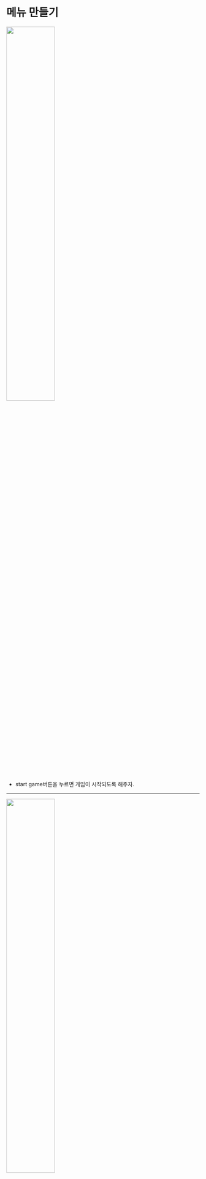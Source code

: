 메뉴 만들기
=======================
<img src="https://github.com/isp829/3dunitymulty/blob/master/images/lecture3/lecture3-7/3-7-1.PNG" width="50%">   

* start game버튼을 누르면 게임이 시작되도록 해주자.  

-------------------------------------------------------------   
<img src="https://github.com/isp829/3dunitymulty/blob/master/images/lecture3/lecture3-7/3-7-2.PNG" width="50%">   

* canvas에도 새로 추가한 요소들을 넣어주자. 

-------------------------------------------------------------   
<img src="https://github.com/isp829/3dunitymulty/blob/master/images/lecture3/lecture3-7/3-7-3.PNG" width="50%">   
<img src="https://github.com/isp829/3dunitymulty/blob/master/images/lecture3/lecture3-7/3-7-4.PNG" width="50%">   

* 실행해보면 방에 들어가서 방을 만든사람만 게임 실행 버튼을 누를 수 있다.  

-------------------------------------------------------------   
<img src="https://github.com/isp829/3dunitymulty/blob/master/images/lecture3/lecture3-7/3-7-5.PNG" width="50%">   

* 하지만 지금 문제가 있는데 방을 만들고 떠나고 다시 만들기를 반복하면 아까 방만들때 있던 호스트의 이름이 계속 남는다.   
* 또 호스트가 방을 만든다음에 떠나도 다른사람 방목록에는 아직 방이 있는걸로 뜬다.  

-------------------------------------------------------------   
<img src="https://github.com/isp829/3dunitymulty/blob/master/images/lecture3/lecture3-7/3-7-7.PNG" width="50%">   

* 일단 room list item스크립트를 열어서 roominfo를 퍼블릭으로 해주자.  

-------------------------------------------------------------   
```
using Photon.Realtime;
using System.Collections;
using System.Collections.Generic;
using TMPro;
using UnityEngine;

public class RoomListItem : MonoBehaviour
{
    [SerializeField] TMP_Text text;

    public RoomInfo info;//포톤 리얼타임의 방정보 기능. 퍼블릭으로 선언해서 다른곳에서 접근 가능하도록 수정. 
    public void SetUp(RoomInfo _info)//방정보 받아오기
    {
        info = _info;
        text.text= _info.Name;
    }

    public void OnClick()
    {
        Launcher.Instance.JoinRoom(info);//런처스크립트 메서드로 JoinRoom실행
    }
}

```

* 수정한 RoomListItem스크립티의 전문이다. 

----------------------- 
<img src="https://github.com/isp829/3dunitymulty/blob/master/images/lecture3/lecture3-7/3-7-6.PNG" width="50%">   
<img src="https://github.com/isp829/3dunitymulty/blob/master/images/lecture3/lecture3-7/3-7-8.PNG" width="50%">   

* launcher스크립트도 수정해주자.  
* 방에 들어가면 전에있던 이름표들을 없애주는 코드를 만들어준다.  
* 또 사라진 방은 방목록에 안뜨게 수정해준다.  

-------------------------  
```  
using System.Collections;
using System.Collections.Generic;
using UnityEngine;
using Photon.Pun;//포톤 기능 사용
using TMPro;//텍스트 메쉬 프로 기능 사용
using Photon.Realtime;
using System.Linq;

public class Launcher : MonoBehaviourPunCallbacks//다른 포톤 반응 받아들이기
{
    public static Launcher Instance;//Launcher스크립트를 메서드로 사용하기 위해 선언

    [SerializeField] TMP_InputField roomNameInputField;
    [SerializeField] TMP_Text errorText;
    [SerializeField] TMP_Text roomNameText;
    [SerializeField] Transform roomListContent;
    [SerializeField] GameObject roomListItemPrefab;
    [SerializeField] Transform playerListContent;
    [SerializeField] GameObject playerListItemPrefab;
    [SerializeField] GameObject startGameButton;

    void Awake()
    {
        Instance = this;//메서드로 사용
    }
    void Start()
    {
        Debug.Log("Connecting to Master");
        PhotonNetwork.ConnectUsingSettings();//설정한 포톤 서버에 때라 마스터 서버에 연결
    }

    public override void OnConnectedToMaster()//마스터서버에 연결시 작동됨
    {
        Debug.Log("Connected to Master");
        PhotonNetwork.JoinLobby();//마스터 서버 연결시 로비로 연결
        PhotonNetwork.AutomaticallySyncScene = true;//자동으로 모든 사람들의 scene을 통일 시켜준다. 
    }

    public override void OnJoinedLobby()//로비에 연결시 작동
    {
        MenuManager.Instance.OpenMenu("title");//로비에 들어오면 타이틀 메뉴 키기
        Debug.Log("Joined Lobby");
        PhotonNetwork.NickName = "Player " + Random.Range(0, 1000).ToString("0000");
        //들어온사람 이름 랜덤으로 숫자붙여서 정해주기
    }
    public void CreateRoom()//방만들기
    {
        if (string.IsNullOrEmpty(roomNameInputField.text))
        {
            return;//방 이름이 빈값이면 방 안만들어짐
        }
        PhotonNetwork.CreateRoom(roomNameInputField.text);//포톤 네트워크기능으로 roomNameInputField.text의 이름으로 방을 만든다.
        MenuManager.Instance.OpenMenu("loading");//로딩창 열기
    }

    public override void OnJoinedRoom()//방에 들어갔을때 작동
    {
        MenuManager.Instance.OpenMenu("room");//룸 메뉴 열기
        roomNameText.text = PhotonNetwork.CurrentRoom.Name;//들어간 방 이름표시
        Player[] players = PhotonNetwork.PlayerList;
        foreach (Transform child in playerListContent)
        {
            Destroy(child.gameObject);//방에 들어가면 전에있던 이름표들 삭제
        }
        for (int i = 0; i < players.Count(); i++)
        {
            Instantiate(playerListItemPrefab, playerListContent).GetComponent<PlayerListItem>().SetUp(players[i]);
            //내가 방에 들어가면 방에있는 사람 목록 만큼 이름표 뜨게 하기
        }
        startGameButton.SetActive(PhotonNetwork.IsMasterClient);//방장만 게임시작 버튼 누르기 가능
    }

    public override void OnMasterClientSwitched(Player newMasterClient)//방장이 나가서 방장이 바뀌었을때
    {
        startGameButton.SetActive(PhotonNetwork.IsMasterClient);//방장만 게임시작 버튼 누르기 가능
    }

    public override void OnCreateRoomFailed(short returnCode, string message)//방 만들기 실패시 작동
    {
        errorText.text = "Room Creation Failed: " + message;
        MenuManager.Instance.OpenMenu("error");//에러 메뉴 열기
    }


    public void StartGame()
    {
        PhotonNetwork.LoadLevel(1);//1인 이유는 빌드에서 scene 번호가 1번씩이기 때문이다. 0은 초기 씬.
    }

    public void LeaveRoom()
    {
        PhotonNetwork.LeaveRoom();//방떠나기 포톤 네트워크 기능
        MenuManager.Instance.OpenMenu("loading");//로딩창 열기
    }

    public void JoinRoom(RoomInfo info)
    {
        PhotonNetwork.JoinRoom(info.Name);//포톤 네트워크의 JoinRoom기능 해당이름을 가진 방으로 접속한다. 
        MenuManager.Instance.OpenMenu("loading");//로딩창 열기
        
       
    }

    public override void OnLeftRoom()//방을 떠나면 호출
    {
        MenuManager.Instance.OpenMenu("title");//방떠나기 성공시 타이틀 메뉴 호출
    }

    public override void OnRoomListUpdate(List<RoomInfo> roomList)//포톤의 룸 리스트 기능
    {
        foreach (Transform trans in roomListContent)//존재하는 모든 roomListContent
        {
            Destroy(trans.gameObject);//룸리스트 업데이트가 될때마다 싹지우기
        }
        for (int i = 0; i < roomList.Count; i++)//방갯수만큼 반복
        {
            if (roomList[i].RemovedFromList)//사라진 방은 취급 안한다. 
                continue;
            Instantiate(roomListItemPrefab, roomListContent).GetComponent<RoomListItem>().SetUp(roomList[i]);
            //instantiate로 prefab을 roomListContent위치에 만들어주고 그 프리펩은 i번째 룸리스트가 된다. 
        }
    }

    public override void OnPlayerEnteredRoom(Player newPlayer)//다른 플레이어가 방에 들어오면 작동
    {
        Instantiate(playerListItemPrefab, playerListContent).GetComponent<PlayerListItem>().SetUp(newPlayer);
        //instantiate로 prefab을 playerListContent위치에 만들어주고 그 프리펩을 이름 받아서 표시. 
    }
}

```

* 수정한 launcher스크립트의 전문이다.  

-------------------------------------------------------------   
<img src="https://github.com/isp829/3dunitymulty/blob/master/images/lecture3/lecture3-7/3-7-9.PNG" width="50%">   

* menu manager스크립도 수정해주자.  
* 함수 호출할때 똑같은 for문이 중복해서 돌아가므로 한번만 작동하게 해주자.  
* 이건 안고쳐도 메뉴 작동하는데는 문제가 없지만 바꿔주자.  

-------------------------------------------------------------   
```
using System.Collections;
using System.Collections.Generic;
using UnityEngine;

public class MenuManager : MonoBehaviour
{
    public static MenuManager Instance;//다른 class에서도 호출가능

    [SerializeField] Menu[] menus;//SerializedField를 사용하면 우리는 public처럼 쓸 수 있지만  public이 아니여서 외부에서는 못만짐.

    private void Awake()
    {
        Instance = this;
    }

    public void OpenMenu(string menuName)
    {
        for (int i = 0; i < menus.Length; i++)
        {
            if (menus[i].menuName == menuName)//string을 받아서 해당이름 가진 메뉴를 여는 스크립트
            {
                menus[i].Open();//오픈 메뉴(스트링)에 있는 for문이 오픈 메뉴(메뉴)에도 똑같이 있어서 중복을 피하고자 코드 수정.  
            }
            else if (menus[i].open)
            {
                CloseMenu(menus[i]);
            }
        }
    }

    public void OpenMenu(Menu menu)
    {
        for (int i = 0; i < menus.Length; i++)
        {
            if (menus[i].open)
            {
                CloseMenu(menus[i]);
            }
        }
        menu.Open();
    }

    public void CloseMenu(Menu menu)
    {
        menu.Close();
    }
}

```

* 수정한 MenuManager 스크립트의 전문이다.

----------------------------------  
<img src="https://github.com/isp829/3dunitymulty/blob/master/images/lecture3/lecture3-7/3-7-10.PNG" width="50%">   

* 실행해 보면 아까 문제들이 다 사라졌다.  

-------------------------  

[목차로](https://github.com/isp829/Unity3DMulti/blob/master/README.md)  
[다음](https://github.com/isp829/Unity3DMulti/blob/master/lecture/lecture4-1.md)  
-----------------------------
